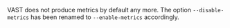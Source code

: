 VAST does not produce metrics by default any more. The option
`--disable-metrics` has been renamed to `--enable-metrics` accordingly.
